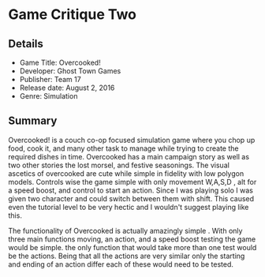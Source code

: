 # Game Critique Two  

## Details
* Game Title: Overcooked! 
* Developer: Ghost Town Games
* Publisher: Team 17 
* Release date: August 2, 2016
* Genre: Simulation
## Summary
Overcooked! is a couch co-op focused simulation game where you chop up food, cook it, and many other task to manage while trying to create the required dishes in time. Overcooked has a main campaign story as well as two other stories the lost morsel, and festive seasonings. The visual ascetics of overcooked are cute while simple in fidelity with low polygon models. Controls wise the game simple with only movement W,A,S,D , alt for a speed boost, and control to start an action. Since I was playing solo I was given two character and could switch between them with shift. This caused even the tutorial level to be very hectic and I wouldn't suggest playing like this. 

The functionality of Overcooked is actually amazingly simple . With only three main functions moving, an action, and a speed boost testing the game would be simple. the only function that would take more than one test would be the actions. Being that all the actions are very similar only the starting and ending of an action differ each of these would need to be tested.  

